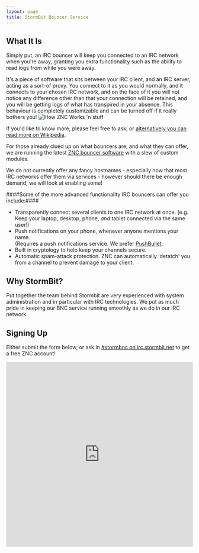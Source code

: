 ```yaml
---
layout: page
title: StormBit Bouncer Service
---
```


## What It Is ##
Simply put, an IRC bouncer will keep you connected to an IRC network when you're away, granting you extra
functionality such as the ability to read logs from while you were away.

It's a piece of software that sits between your IRC client, and an IRC server, acting as a sort-of proxy.
	You connect to it as you would normally, and it connects to your chosen IRC network, and on the face of
	it you will not notice any difference other than that your connection will be retained, and you will be
	getting logs of what has transpired in your absence.  This behaviour is completely customizable and 
	can be turned off if it really bothers you!
	![How ZNC Works 'n stuff][ZNCDiagram]

If you'd like to know more, please feel free to ask, or [alternatively you can read more on Wikipedia][HowDoesIShotBNC].

For those already clued up on what bouncers are, and what they can offer, we are running the latest [ZNC
	bouncer software][ZNC] with a slew of custom modules.
	
We do not currently offer any fancy hostnames - especially now that most IRC networks offer them via services
	- however should there be enough demand, we will look at enabling some!

####Some of the more advanced functionality IRC bouncers can offer you include:####
- Transparently connect several clients to one IRC network at once. (e.g. Keep your laptop, desktop, phone, 
	_and_ tablet connected via the same user!)
- Push notifications on your phone, whenever anyone mentions your name.  
	(Requires a push notifications service. We prefer [PushBullet][PushBullet].
- Built in cryptology to help keep your channels secure.
- Automatic spam-attack protection.  ZNC can automatically 'detatch' you from a channel to prevent 
	damage to your client.

## Why StormBit? ##
Put together the team behind Stormbit are very experienced with system administration and in particular with 
	IRC technologies.  We put as much pride in keeping our BNC service running smoothly as we do in our IRC 
	network.

## Signing Up ##
Either submit the form below, or ask in [#stormbnc on irc.stormbit.net](irc://irc.stormbit.net:6667/#stormbnc) to 
get a free ZNC account!

<iframe 
	src="https://docs.google.com/forms/d/1yPuzIQj04rgRHST0JLg3aJ-m_nvCPY09Cqke1UvNtu8/viewform?embedded=true"
	width="100%"
	height="500"
	frameborder="0"
	marginheight="0"
	marginwidth="0">
		Loading form...
</iframe>

[HowDoesIShotBNC]: https://en.wikipedia.org/wiki/Bouncer_(networking)#IRC	"Wikipedia on IRC Bouncers"
[ZNC]: http://znc.in/														"ZNC"
[PushBullet]: https://pushbullet.com/		 								"PushBullet"
[ZNCDiagram]: https://i.imgur.com/BAGbiWb.png								"How ZNC works"